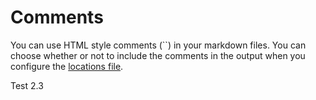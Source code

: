 



# Comments

You can use HTML style comments (``) in your markdown files. You can choose whether or not to include the comments in the output when you configure the [locations file](locations.md). 



Test 2.3
